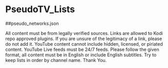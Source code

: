 # PseudoTV_Lists

##pseudo_networks.json

All content must be from legally verified sources. Links are allowed to Kodi repo approved plugins.
If you are unsure of the legitimacy of a link, please do not add it.
YouTube content cannot include hidden, licensed, or piriated content. YouTube Live feeds must be 24/7 feeds.
Please follow the given format, all content must be in English or include English subtitles.
Try to keep lists in order by channel name. Thank You.